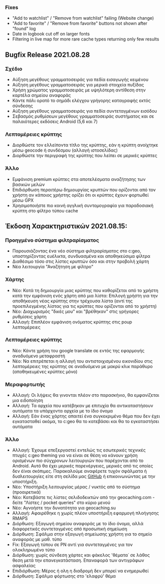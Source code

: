 ### Fixes
- "Add to watchlist" / "Remove from watchlist" failing (Website change)
- "Add to favorite" / "Remove from favorite" buttons not shown after "found" log
- Date in logbook cut off on larger fonts
- Filtering in live map for more rare cache types returning only few results

## Bugfix Release 2021.08.28

### Σχέδιο
- Αύξηση μεγέθους γραμματοσειράς για πεδία εισαγωγής κειμένου
- Αύξηση μεγέθους γραμματοσειράς για μερικά στοιχεία πυξίδας
- Χρήση χρώματος γραμματοσειράς με υψηλότερη αντίθεση στην καρτέλα σημείου αναφοράς
- Κάντε πάλι ορατό το σημάδι ελέγχου γρήγορης καταγραφής εκτός σύνδεσης
- Αύξηση μεγέθους γραμματοσειράς για πεδία συντεταγμένων εισόδου
- Σεβασμός ρυθμίσεων μεγέθους γραμματοσειράς συστήματος και σε παλαιότερες εκδόσεις Android (5,6 και 7)

### Λεπτομέρειες κρύπτης
- Διορθώστε τον ελλείποντα τίτλο της κρύπτης, εάν η κρύπτη ανοίχτηκε μέσω geocode ή συνδέσμου (αλλαγή ιστοσελίδας)
- Διορθώστε την περιγραφή της κρύπτης που λείπει σε μερικές κρύπτες

### Άλλο
- Εμφάνιση premium κρύπτες στα αποτελέσματα αναζήτησης των βασικών μελών
- Επιδιόρθωση περαιτέρω δημιουργίας κρυπτών που ορίζονται από τον χρήστη αν κάποιος χρήστης ορίζει ότι οι κρύπτες έχουν φορτωθεί μέσω GPX
- Χρησιμοποιήστε πιο κοινή αγγλική συντομογραφία για παραδοσιακή κρύπτη στο φίλτρο τύπου cache

## Έκδοση Χαρακτηριστικών 2021.08.15:

### Προηγμένο σύστημα φιλτραρίσματος
- Παρουσιάζοντας ένα νέο σύστημα φιλτραρίσματος στο c:geo, υποστηρίζοντας ευέλικτα, συνδυασμένα και αποθηκεύσιμα φίλτρα
- Διαθέσιμο τόσο στις λίστες κρυπτών όσο και στην προβολή χάρτη
- Νέα λειτουργία "Αναζήτηση με φίλτρο"

### Χάρτης
- Νέο: Κατά τη δημιουργία μιας κρύπτης που καθορίζεται από το χρήστη κατά την εμφάνιση ενός χάρτη από μια λίστα: Επιλογή χρήστη για την αποθήκευση νέας κρύπτης στην τρέχουσα λίστα (αντί της προεπιλεγμένης λίστας για τις κρύπτες που ορίζονται από το χρήστη)
- Νέο: Διαχωρισμός "δικές μου" και "βρέθηκαν" στις γρήγορες ρυθμίσεις χάρτη
- Αλλαγή: Επιπλέον εμφάνιση ονόματος κρύπτης στις poup λεπτομέρειες

### Λεπτομέρειες κρύπτης
- Νέο: Κάντε χρήση του google translate σε εντός της εφαρμογής αναδυόμενο μεταφραστή
- Νέο: Να επιτρέπεται η αλλαγή του αντιστοιχισμένου εικονιδίου στις λεπτομέρειες της κρύπτης σε αναδυόμενο με μακρύ κλικ παράθυρο (αποθηκευμένες κρύπτες μόνο)

### Μεραφορτωτής
- Αλλαγή: Οι λήψεις θα γινονται πλέον στο παρασκήνιο, θα εμφανίζεται μια ειδοποίηση
- Αλλαγή: Τα αρχεία που κατέβηκαν με επιτυχία θα αντικαταστήσουν αυτόματα τα υπάρχοντα αρχεία με το ίδιο όνομα
- Αλλαγή: Εάν ένας χάρτης απαιτεί ένα συγκεκριμένο θέμα που δεν έχει εγκατασταθεί ακόμα, το c:geo θα το κατεβάσει και θα το εγκαταστήσει αυτόματα

### Άλλο
- Αλλαγή: Έχουμε επεξεργαστεί εντελώς τις εσωτερικές τεχνικές πτυχές c:geo theming για να είναι σε θέση να κάνουν χρήση ορισμένων πιο σύγχρονων λειτουργιών που παρέχονται από το Android. Αυτό θα έχει μερικές παρενέργειες, μερικές από τις οποίες δεν έίναι σκόπιμες. Παρακαλούμε αναφέρετε τυχόν σφάλματα ή δυσλειτουργίες είτε στη σελίδα μας [GitHub](https://www.github.com/cgeo/cgeo/issues) ή επικοινωνώντας με την υποστήριξη.
- Νέο: Υποστήριξη λειτουργίας μέρας / νυκτός από το σύστημα (προαιρετικά)
- Νέο: Κατεβάστε τις λίστες σελιδοδεικτών από την geocaching.com - δείτε "Λίστες / pocket queries" στο κύριο μενού
- Νέο: Αγνοήστε την δυνατότητα για geocaching.su
- Αλλαγή: Αφαιρέθηκε η χωρίς πλέον υποστήριξη εφαρμογή πλοήγησης RMAPS
- Διόρθωση: Εξαγωγή σημείου αναφοράς με το ίδιο όνομα, αλλά διαφορετικές συντεταγμένες από προσωπική σημείωση
- Διόρθωση: Σφάλμα στην εξαγωγή σημείωσης χρήστη για το σημείο αναφοράς με μαθ. τύπο
- Fix: Εξαγωγή τύπου σε PN αντί για συντεταγμένες για τον ολοκληρωμένο τύπο
- Διόρθωση: χωρίς σύνδεση χάρτες και φάκελος 'θέματα΄ σε λάθος θεση μετά την επανεγκατάσταση. Επαναφορά των αντιγράφων ασφαλείας
- Επιδιόρθωση: Μέρος ή ολη η διαδρομή δεν μπορεί να ενημερωθεί
- Διόρθωση: Σφάλμα φόρτωσης στο 'ελαφρύ' θέμα

